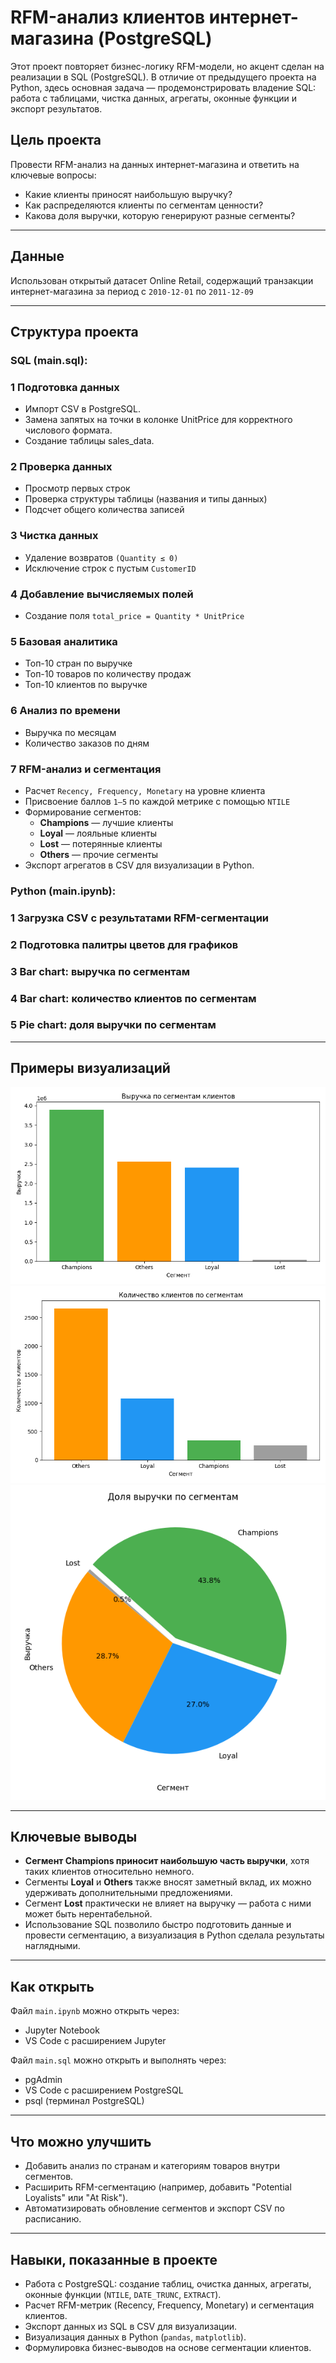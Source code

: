 # RFM-анализ клиентов интернет-магазина (PostgreSQL)

Этот проект повторяет бизнес-логику RFM-модели, но акцент сделан на реализации
в SQL (PostgreSQL). В отличие от предыдущего проекта на Python, здесь
основная задача — продемонстрировать владение SQL: работа с таблицами,
чистка данных, агрегаты, оконные функции и экспорт результатов.

## Цель проекта

Провести RFM-анализ на данных интернет-магазина и ответить на ключевые вопросы:

- Какие клиенты приносят наибольшую выручку?
- Как распределяются клиенты по сегментам ценности?
- Какова доля выручки, которую генерируют разные сегменты?

---

## Данные

Использован открытый датасет Online Retail, содержащий транзакции интернет-магазина за период с `2010-12-01` по `2011-12-09`

---

## Структура проекта

### **SQL (main.sql):**

### 1 Подготовка данных
- Импорт CSV в PostgreSQL.
- Замена запятых на точки в колонке UnitPrice для корректного числового формата.
- Создание таблицы sales_data.

### 2 Проверка данных
- Просмотр первых строк
- Проверка структуры таблицы (названия и типы данных)
- Подсчет общего количества записей

### 3 Чистка данных
- Удаление возвратов `(Quantity ≤ 0)`
- Исключение строк с пустым `CustomerID`

### 4 Добавление вычисляемых полей
- Создание поля `total_price = Quantity * UnitPrice`

### 5 Базовая аналитика
- Топ-10 стран по выручке
- Топ-10 товаров по количеству продаж
- Топ-10 клиентов по выручке

### 6 Анализ по времени
- Выручка по месяцам
- Количество заказов по дням

### 7 RFM-анализ и сегментация
- Расчет `Recency, Frequency, Monetary` на уровне клиента
- Присвоение баллов `1–5` по каждой метрике с помощью `NTILE`
- Формирование сегментов:
  - **Champions** — лучшие клиенты
  - **Loyal** — лояльные клиенты
  - **Lost** — потерянные клиенты
  - **Others** — прочие сегменты
- Экспорт агрегатов в CSV для визуализации в Python.

### **Python (main.ipynb):**

### 1 Загрузка CSV с результатами RFM-сегментации

### 2 Подготовка палитры цветов для графиков

### 3 Bar chart: выручка по сегментам

### 4 Bar chart: количество клиентов по сегментам

### 5 Pie chart: доля выручки по сегментам

---

## Примеры визуализаций

![Выручка по сегментам](output_data/rfm_revenue_bar.png)  
![Количество клиентов по сегментам](output_data/rfm_customers_bar.png)  
![Доля выручки по сегментам](output_data/rfm_revenue_pie.png)  

---

## Ключевые выводы

- **Сегмент Champions приносит наибольшую часть выручки**, хотя таких клиентов относительно немного.  
- Сегменты **Loyal** и **Others** также вносят заметный вклад, их можно удерживать дополнительными предложениями.  
- Сегмент **Lost** практически не влияет на выручку — работа с ними может быть нерентабельной.  
- Использование SQL позволило быстро подготовить данные и провести сегментацию, а визуализация в Python сделала результаты наглядными. 

---

## Как открыть

Файл `main.ipynb` можно открыть через:
- Jupyter Notebook  
- VS Code с расширением Jupyter  

Файл `main.sql` можно открыть и выполнять через:
- pgAdmin  
- VS Code с расширением PostgreSQL  
- psql (терминал PostgreSQL)  

---

## Что можно улучшить

- Добавить анализ по странам и категориям товаров внутри сегментов.  
- Расширить RFM-сегментацию (например, добавить "Potential Loyalists" или "At Risk").  
- Автоматизировать обновление сегментов и экспорт CSV по расписанию.  

---

## Навыки, показанные в проекте

- Работа с PostgreSQL: создание таблиц, очистка данных, агрегаты, оконные функции (`NTILE`, `DATE_TRUNC`, `EXTRACT`).  
- Расчет RFM-метрик (Recency, Frequency, Monetary) и сегментация клиентов.  
- Экспорт данных из SQL в CSV для визуализации.  
- Визуализация данных в Python (`pandas`, `matplotlib`).  
- Формулировка бизнес-выводов на основе сегментации клиентов.  